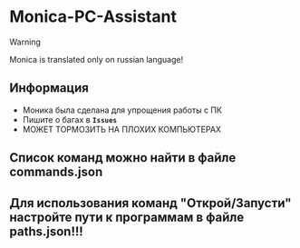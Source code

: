 # Monica-PC-Assistant

> [!WARNING]
> Monica is translated only on russian language!

## Информация

- Моника была сделана для упрощения работы с ПК
- Пишите о багах в **```Issues```**
- МОЖЕТ ТОРМОЗИТЬ НА ПЛОХИХ КОМПЬЮТЕРАХ

## Список команд можно найти в файле commands.json
## Для использования команд "Открой/Запусти" настройте пути к программам в файле paths.json!!!

